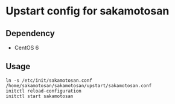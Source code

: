 # Upstart config for sakamotosan

## Dependency

* CentOS 6

## Usage

```
ln -s /etc/init/sakamotosan.conf /home/sakamotosan/sakamotosan/upstart/sakamotosan.conf
initctl reload-configuration
initctl start sakamotosan
```
